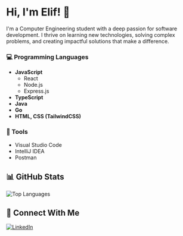 # Hi, I'm Elif! 👋  
I'm a Computer Engineering student with a deep passion for software development. I thrive on learning new technologies, solving complex problems, and creating impactful solutions that make a difference.

### 💻 Programming Languages
- **JavaScript**
  - React
  - Node.js
  - Express.js
- **TypeScript**
- **Java**
- **Go**
- **HTML, CSS (TailwindCSS)**

### 🔧 Tools
- Visual Studio Code
- IntelliJ IDEA
- Postman

## 📊 GitHub Stats
![Top Languages](https://github-readme-stats.vercel.app/api/top-langs/?username=elifep&layout=compact&theme=radical)

## 🚀 Connect With Me
[![LinkedIn](https://img.shields.io/badge/LinkedIn-blue?style=for-the-badge&logo=linkedin)](https://linkedin.com/in/elif-ep-8a9bb021a/)
